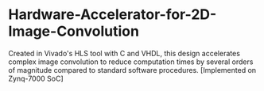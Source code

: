 # Hardware-Accelerator-for-2D-Image-Convolution
Created in Vivado's HLS tool with C and VHDL, this design accelerates complex image convolution to reduce computation times by several orders of magnitude compared to standard software procedures. [Implemented on Zynq-7000 SoC]
